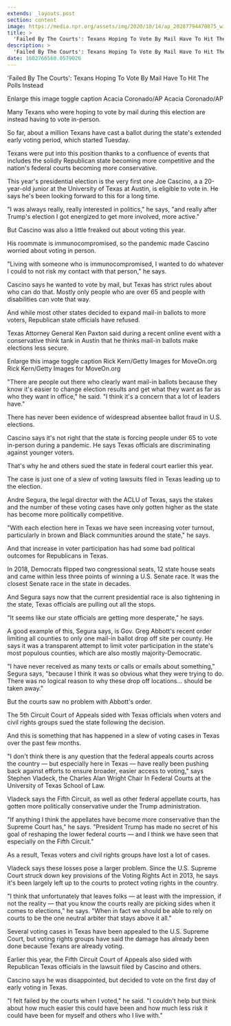 ```yaml
--- 
extends: _layouts.post 
section: content 
image: https://media.npr.org/assets/img/2020/10/14/ap_20287794470875_wide-15e6b993f5b9cfd88878caf2d44b37ad0b7f9058.jpg?s=1400 
title: > 
  'Failed By The Courts': Texans Hoping To Vote By Mail Have To Hit The Polls Instead 
description: > 
  'Failed By The Courts': Texans Hoping To Vote By Mail Have To Hit The Polls InsteadEnlarge this image toggle caption Acacia Coronado/AP Acacia Coronado/APMany Texans who were hoping to vote by mail during this election are instead having to vote in-person.Texans were put into this position thanks to a confluence of events that includes the solidly Republican state becoming more competitive and the nation's federal courts becoming more conservative.And while most other states decided to expand mail-in ballots to more voters, Republican state officials have refused.And Segura says now that the current presidential race is also tightening in the state, Texas officials are pulling out all the stops."It seems like our state officials are getting more desperate," he says. 
date: 1602766560.0579026 
--- 
```

'Failed By The Courts': Texans Hoping To Vote By Mail Have To Hit The Polls Instead

Enlarge this image toggle caption Acacia Coronado/AP Acacia Coronado/AP

Many Texans who were hoping to vote by mail during this election are instead having to vote in-person.

So far, about a million Texans have cast a ballot during the state's extended early voting period, which started Tuesday.

Texans were put into this position thanks to a confluence of events that includes the solidly Republican state becoming more competitive and the nation's federal courts becoming more conservative.

This year's presidential election is the very first one Joe Cascino, a a 20-year-old junior at the University of Texas at Austin, is eligible to vote in. He says he's been looking forward to this for a long time.

"I was always really, really interested in politics," he says, "and really after Trump's election I got energized to get more involved, more active."

But Cascino was also a little freaked out about voting this year.

His roommate is immunocompromised, so the pandemic made Cascino worried about voting in person.

"Living with someone who is immunocompromised, I wanted to do whatever I could to not risk my contact with that person," he says.

Cascino says he wanted to vote by mail, but Texas has strict rules about who can do that. Mostly only people who are over 65 and people with disabilities can vote that way.

And while most other states decided to expand mail-in ballots to more voters, Republican state officials have refused.

Texas Attorney General Ken Paxton said during a recent online event with a conservative think tank in Austin that he thinks mail-in ballots make elections less secure.

Enlarge this image toggle caption Rick Kern/Getty Images for MoveOn.org Rick Kern/Getty Images for MoveOn.org

"There are people out there who clearly want mail-in ballots because they know it's easier to change election results and get what they want as far as who they want in office," he said. "I think it's a concern that a lot of leaders have."

There has never been evidence of widespread absentee ballot fraud in U.S. elections.

Cascino says it's not right that the state is forcing people under 65 to vote in-person during a pandemic. He says Texas officials are discriminating against younger voters.

That's why he and others sued the state in federal court earlier this year.

The case is just one of a slew of voting lawsuits filed in Texas leading up to the election.

Andre Segura, the legal director with the ACLU of Texas, says the stakes and the number of these voting cases have only gotten higher as the state has become more politically competitive.

"With each election here in Texas we have seen increasing voter turnout, particularly in brown and Black communities around the state," he says.

And that increase in voter participation has had some bad political outcomes for Republicans in Texas.

In 2018, Democrats flipped two congressional seats, 12 state house seats and came within less three points of winning a U.S. Senate race. It was the closest Senate race in the state in decades.

And Segura says now that the current presidential race is also tightening in the state, Texas officials are pulling out all the stops.

"It seems like our state officials are getting more desperate," he says.

A good example of this, Segura says, is Gov. Greg Abbott's recent order limiting all counties to only one mail-in ballot drop off site per county. He says it was a transparent attempt to limit voter participation in the state's most populous counties, which are also mostly majority-Democratic.

"I have never received as many texts or calls or emails about something," Segura says, "because I think it was so obvious what they were trying to do. There was no logical reason to why these drop off locations... should be taken away."

But the courts saw no problem with Abbott's order.

The 5th Circuit Court of Appeals sided with Texas officials when voters and civil rights groups sued the state following the decision.

And this is something that has happened in a slew of voting cases in Texas over the past few months.

"I don't think there is any question that the federal appeals courts across the country — but especially here in Texas — have really been pushing back against efforts to ensure broader, easier access to voting," says Stephen Vladeck, the Charles Alan Wright Chair In Federal Courts at the University of Texas School of Law.

Vladeck says the Fifth Circuit, as well as other federal appellate courts, has gotten more politically conservative under the Trump administration.

"If anything I think the appellates have become more conservative than the Supreme Court has," he says. "President Trump has made no secret of his goal of reshaping the lower federal courts — and I think we have seen that especially on the Fifth Circuit."

As a result, Texas voters and civil rights groups have lost a lot of cases.

Vladeck says these losses pose a larger problem. Since the U.S. Supreme Court struck down key provisions of the Voting Rights Act in 2013, he says it's been largely left up to the courts to protect voting rights in the country.

"I think that unfortunately that leaves folks — at least with the impression, if not the reality — that you know the courts really are picking sides when it comes to elections," he says. "When in fact we should be able to rely on courts to be the one neutral arbiter that stays above it all."

Several voting cases in Texas have been appealed to the U.S. Supreme Court, but voting rights groups have said the damage has already been done because Texans are already voting.

Earlier this year, the Fifth Circuit Court of Appeals also sided with Republican Texas officials in the lawsuit filed by Cascino and others.

Cascino says he was disappointed, but decided to vote on the first day of early voting in Texas.

"I felt failed by the courts when I voted," he said. "I couldn't help but think about how much easier this could have been and how much less risk it could have been for myself and others who I live with."